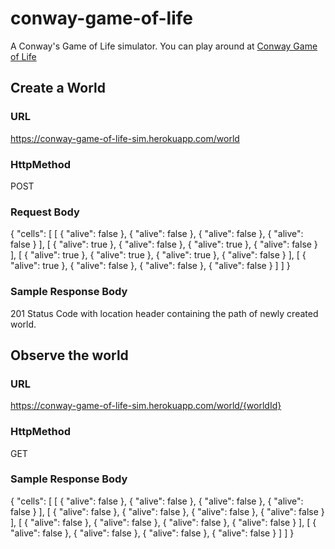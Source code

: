 # conway-game-of-life
A Conway's Game of Life simulator. You can play around at <a href="https://conway-game-of-life-sim.herokuapp.com/"> Conway Game of Life </a>

## Create a World
### URL
https://conway-game-of-life-sim.herokuapp.com/world
### HttpMethod
POST
### Request Body
{
    "cells": [
        [
		    {
                "alive": false
            },
			{
                "alive": false
            },
			{
                "alive": false
            },
			{
                "alive": false
            }
		],
		        [
		    {
                "alive": true
            },
			{
                "alive": false
            },
			{
                "alive": true
            },
			{
                "alive": false
            }
		],
		        [
		    {
                "alive": true
            },
			{
                "alive": true
            },
			{
                "alive": true
            },
			{
                "alive": false
            }
		],
		        [
		    {
                "alive": true
            },
			{
                "alive": false
            },
			{
                "alive": false
            },
			{
                "alive": false
            }
		]
    ]
}
### Sample Response Body
201 Status Code with location header containing the path of newly created world.

## Observe the world
### URL
https://conway-game-of-life-sim.herokuapp.com/world/{worldId}
### HttpMethod
GET
### Sample Response Body
{
    "cells": [
        [
            {
                "alive": false
            },
            {
                "alive": false
            },
            {
                "alive": false
            },
            {
                "alive": false
            }
        ],
        [
            {
                "alive": false
            },
            {
                "alive": false
            },
            {
                "alive": false
            },
            {
                "alive": false
            }
        ],
        [
            {
                "alive": false
            },
            {
                "alive": false
            },
            {
                "alive": false
            },
            {
                "alive": false
            }
        ],
        [
            {
                "alive": false
            },
            {
                "alive": false
            },
            {
                "alive": false
            },
            {
                "alive": false
            }
        ]
    ]
}
